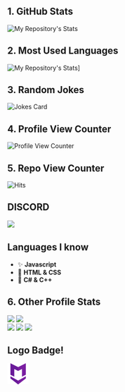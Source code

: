 
## 1. GitHub Stats
![My Repository's Stats](https://github-readme-stats.vercel.app/api?username=Kabeer75&show_icons=true)
## 2. Most Used Languages
![My Repository's Stats](https://github-readme-stats.vercel.app/api/top-langs/?username=Kabeer75&title_color=ffffff&text_color=c9cacc&icon_color=2bbc8a&bg_color=1d1f21&langs_count=11&hide=html,css,makefile,shell)]
## 3. Random Jokes
![Jokes Card](https://readme-jokes.vercel.app/api)
## 4. Profile View Counter
![Profile View Counter](https://komarev.com/ghpvc/?username=Kabeer75)
## 5. Repo View Counter
![Hits](https://hitcounter.pythonanywhere.com/count/tag.svg?url=https://github.com/Kabeer75/LDR)
## DISCORD
[![](https://img.shields.io/discord/833703967753764934?color=blue&label=Chill%20Paradise&logo=discord&logoColor=white&style=plastic)](https://discord.gg/A8ADYUGUnu)
## Languages I know

- ✨ **Javascript**
- 👏 **HTML & CSS**
- 🌠 **C# & C++**

## 6. Other Profile Stats
[![](https://img.shields.io/github/followers/Kabeer75?color=FF0000&label=Followers&logo=Github&logoColor=FF0000&style=plastic)](https://github.com/Kabeer75)
![](https://img.shields.io/badge/JavaScript-F7DF1E?style=plastic&logo=javascript&logoColor=black)<br>
![](https://img.shields.io/badge/Node.js-43853D?style=plastic&logo=node-dot-js&logoColor=white)
![](https://img.shields.io/badge/C%2B%2B-00599C?style=plastic&logo=c%2B%2B&logoColor=white)
![](https://img.shields.io/badge/Visual%20Studio%20Code-0078d7?style=plastic&logo=visual-studio-code&logoColor=white)

## Logo Badge!
![alt text](https://github.com/adam-p/markdown-here/raw/master/src/common/images/icon48.png "Logo Title Text 1")


